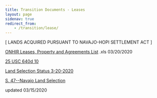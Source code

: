 ```yaml
---
title: Transition Documents - Leases
layout: page
sidenav: true
redirect_from:
    - /transition/lease/
--- 
```

[     LANDS ACQUIRED PURSUANT TO NAVAJO-HOPI SETTLEMENT ACT     ]

[ONHIR Leases, Property and Agreements List]({{site.baseurl}}/assets/documents/transition/lease/ONHIR_Leases,_Property_and_Agreements_List.xls) .xls  03/20/2020

[25 USC 640d 10]({{site.baseurl}}/assets/documents/transition/lease/25_USC_640d-10.pdf)

[Land Selection Status 3-20-2020]({{site.baseurl}}/assets/documents/transition/lease/Land_Selection_Status_3-20-2020.pdf)

[S. 47--Navajo Land Selection]({{site.baseurl}}/assets/documents/transition/lease/S_47--Navajo_Land_Selection.pdf)

updated 03/15/2020
